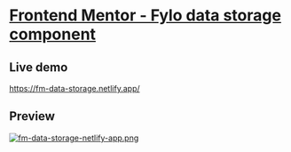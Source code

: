 # [Frontend Mentor - Fylo data storage component](https://www.frontendmentor.io/challenges/fylo-data-storage-component-1dZPRbV5n)

## Live demo

https://fm-data-storage.netlify.app/

## Preview

[![fm-data-storage-netlify-app.png](https://i.postimg.cc/Z55WTWDf/fm-data-storage-netlify-app.png)](https://postimg.cc/TpBd03xm)
